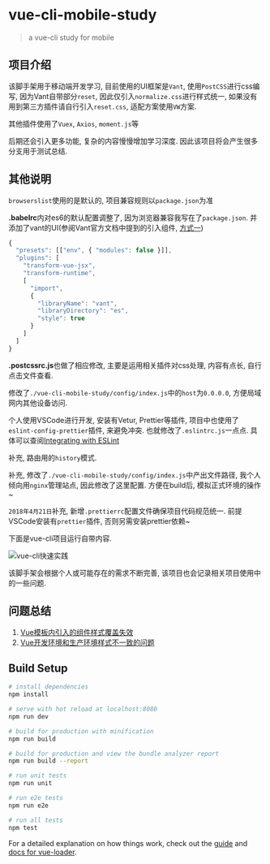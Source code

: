 # vue-cli-mobile-study

> a vue-cli study for mobile

## 项目介绍

该脚手架用于移动端开发学习, 目前使用的UI框架是`Vant`, 使用`PostCSS`进行css编写, 因为Vant自带部分`reset`, 因此仅引入`normalize.css`进行样式统一, 如果没有用到第三方插件请自行引入`reset.css`, 适配方案使用`VW`方案.

其他插件使用了`Vuex`, `Axios`, `moment.js`等

后期还会引入更多功能, 复杂的内容慢慢增加学习深度. 因此该项目将会产生很多分支用于测试总结.

## 其他说明

`browserslist`使用的是默认的, 项目兼容规则以`package.json`为准

**.babelrc**内对es6的默认配置调整了, 因为浏览器兼容我写在了`package.json`. 并添加了vant的UI(参阅Vant官方文档中提到的引入组件, [方式一](https://www.youzanyun.com/zanui/vant#/zh-CN/quickstart))

```javascript
{
  "presets": [["env", { "modules": false }]],
  "plugins": [
    "transform-vue-jsx",
    "transform-runtime",
    [
      "import",
      {
        "libraryName": "vant",
        "libraryDirectory": "es",
        "style": true
      }
    ]
  ]
}
```

**.postcssrc.js**也做了相应修改, 主要是运用相关插件对css处理, 内容有点长, 自行点击文件查看.

修改了`./vue-cli-mobile-study/config/index.js`中的`host`为`0.0.0.0`, 方便局域网内其他设备访问.

个人使用VSCode进行开发, 安装有Vetur, Prettier等插件, 项目中也使用了`eslint-config-prettier`插件, 来避免冲突. 也就修改了`.eslintrc.js`一点点. 具体可以查阅[Integrating with ESLint](https://prettier.io/docs/en/eslint.html)

补充, 路由用的`history`模式.

补充, 修改了`./vue-cli-mobile-study/config/index.js`中产出文件路径, 我个人倾向用`nginx`管理站点, 因此修改了这里配置. 方便在build后, 模拟正式环境的操作~

`2018年4月21日`补充, 新增`.prettierrc`配置文件确保项目代码规范统一. 前提VSCode安装有`prettier`插件, 否则另需安装prettier依赖~

下面是vue-cli项目运行自带内容.

![vue-cli快速实践](http://wx1.sinaimg.cn/large/46444bacgy1fpyj1vux8bg208c054tyf.gif)

该脚手架会根据个人或可能存在的需求不断完善, 该项目也会记录相关项目使用中的一些问题.

## 问题总结

1. [Vue模板内引入的组件样式覆盖失效](https://segmentfault.com/a/1190000014483889)
1. [Vue开发环境和生产环境样式不一致的问题](https://github.com/whidy/vue-cli-mobile-study/blob/02-build-css-order/README.md)

## Build Setup

``` bash
# install dependencies
npm install

# serve with hot reload at localhost:8080
npm run dev

# build for production with minification
npm run build

# build for production and view the bundle analyzer report
npm run build --report

# run unit tests
npm run unit

# run e2e tests
npm run e2e

# run all tests
npm test
```

For a detailed explanation on how things work, check out the [guide](http://vuejs-templates.github.io/webpack/) and [docs for vue-loader](http://vuejs.github.io/vue-loader).

